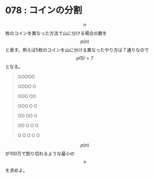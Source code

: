 # 078 : コインの分割

$$n$$枚のコインを異なった方法で山に分ける場合の数を$$p(n)$$と表す。例えば5枚のコインを山に分ける異なったやり方は７通りなので$$p(5)=7$$となる。

> OOOOO  
>   
> OOOO   O  
>   
> OOO   OO  
>   
> OOO   O   O  
>   
> OO   OO   O  
>   
> OO   O   O   O  
>   
> O   O   O   O   O

$$p(n)$$が100万で割り切れるような最小の$$n$$を求めよ。

